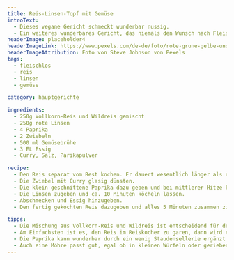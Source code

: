 ```yaml
---
title: Reis-Linsen-Topf mit Gemüse
introText:
  - Dieses vegane Gericht schmeckt wunderbar nussig.
  - Ein weiteres wunderbares Gericht, das niemals den Wunsch nach Fleisch aufkommen lässt.
headerImage: placeholder4
headerImageLink: https://www.pexels.com/de-de/foto/rote-grune-gelbe-und-blaue-abstrakte-malerei-1283208/
headerImageAttribution: Foto von Steve Johnson von Pexels
tags:
  - fleischlos
  - reis
  - linsen
  - gemüse

category: hauptgerichte

ingredients:
  - 250g Vollkorn-Reis und Wildreis gemischt
  - 250g rote Linsen
  - 4 Paprika
  - 2 Zwiebeln
  - 500 ml Gemüsebrühe
  - 3 EL Essig
  - Curry, Salz, Parikapulver

recipe:
  - Den Reis separat vom Rest kochen. Er dauert wesentlich länger als normaler Basmati-Reis.
  - Die Zwiebel mit Curry glasig dünsten.
  - Die klein geschnittene Paprika dazu geben und bei mittlerer Hitze kurz mitbraten.
  - Die Linsen zugeben und ca. 10 Minuten köcheln lassen.
  - Abschmecken und Essig hinzugeben.
  - Den fertig gekochten Reis dazugeben und alles 5 Minuten zusammen ziehen lassen.

tipps:
  - Die Mischung aus Vollkorn-Reis und Wildreis ist entscheidend für den nussigen Geschmack. Und weil diese Reiskombination eine so lange Kochzeit besitzt, gare ich den Reis separat.
  - Am Einfachsten ist es, den Reis im Reiskocher zu garen, dann wird er auch so lange wie notwendig warm gehalten.
  - Die Paprika kann wunderbar durch ein wenig Staudensellerie ergänzt werden.
  - Auch eine Möhre passt gut, egal ob in kleinen Würfeln oder gerieben.
---
```

